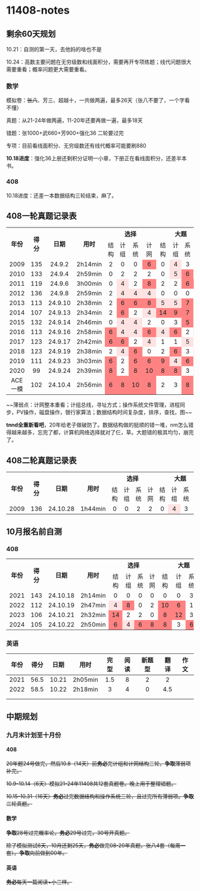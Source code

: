# 11408-notes

## 剩余60天规划

10.21：自测的第一天，去他妈的啥也不是

10.24：高数主要问题在无穷级数和线面积分，需要再开专项练题；线代问题很大需要重看；概率问题更大需要重看。

### 数学

模拟卷：~~张八~~、芳三、超越十，一共做两遍，最多26天（张八不要了，一个字看不懂）

真题：从21-24年做两遍，11-20年还要再做一遍，最多18天

错题：张1000+武660+芳900+强化36 二轮要过完

专项：目前看线面积分、无穷级数还有线代概率可能要刷880

**10.18进度**：强化36上册还剩积分证明一小章，下册正在看线面积分，还差半本书。

### 408

10.18进度：还差一本数据结构三轮结束，麻了。

## 408一轮真题记录表

<table>
    <tr align="middle">
        <th rowspan=2>年份</th>
        <th rowspan=2>得分</th>
        <th rowspan=2>日期</th>
        <th rowspan=2>用时</th>
        <th colspan=4>选择</th>
        <th colspan=4>大题</td>
    </tr>
    <tr align="middle">
        <td>结构</td>
        <td>计组</td>
        <td>系统</td>
        <td>计网</td>
        <td>结构</td>
        <td>计组</td>
        <td>系统</td>
        <td>计网</td>
    </tr>
    <tr align="middle">
        <td>2009</td>
        <td>135</td>
        <td>24.9.2</td>
        <td>2h14min</td>
        <td>2</td>
        <td>0</td>
        <td>0</td>
        <td bgcolor=#ff8282>6</td>
        <td>0</td>
        <td bgcolor=#ffe2e2>4</td>
        <td>3</td>
        <td>0</td>
    </tr>
	<tr align="middle">
        <td>2010</td>
        <td>133</td>
        <td>24.9.4</td>
        <td>2h59min</td>
        <td>0</td>
        <td>2</td>
        <td>2</td>
        <td>2</td>
        <td>0</td>
        <td bgcolor=#ffe2e2>5</td>
        <td bgcolor=#ff8282>6</td>
        <td>0</td>
    </tr>
	<tr align="middle">
        <td>2011</td>
        <td>119</td>
        <td>24.9.6</td>
        <td>3h00min</td>
        <td>0</td>
        <td bgcolor=#ffe2e2>4</td>
        <td>2</td>
        <td bgcolor=#ff8282>8</td>
        <td>2</td>
        <td>2</td>
        <td bgcolor=#ff8282>6</td>
        <td bgcolor=#ff8282>7</td>
    </tr>
	<tr align="middle">
        <td>2012</td>
        <td>136</td>
        <td>24.9.8</td>
        <td>2h59min</td>
        <td>2</td>
        <td bgcolor=#ffe2e2>4</td>
        <td bgcolor=#ffe2e2>4</td>
        <td bgcolor=#ffe2e2>4</td>
        <td>0</td>
        <td>0</td>
        <td>0</td>
        <td>0</td>
    </tr>
	<tr align="middle">
        <td>2013</td>
        <td>113</td>
        <td>24.9.10</td>
        <td>2h38min</td>
        <td>2</td>
        <td bgcolor=#ff8282>6</td>
        <td bgcolor=#ff8282>6</td>
        <td bgcolor=#ff8282>8</td>
        <td bgcolor=#ffe2e2>5</td>
        <td bgcolor=#ffe2e2>5</td>
        <td bgcolor=#ff8282>7</td>
        <td >2</td>
    </tr>
	<tr align="middle">
        <td>2014</td>
        <td>107</td>
        <td>24.9.13</td>
        <td>2h34min</td>
        <td>2</td>
        <td bgcolor=#ff8282>6</td>
        <td>2</td>
        <td bgcolor=#ffe2e2>4</td>
        <td bgcolor=#ff8282>14</td>
        <td bgcolor=#ff8282>9</td>
        <td bgcolor=#ff8282>7</td>
        <td >3</td>
    </tr>
	<tr align="middle">
        <td>2015</td>
        <td>132</td>
        <td>24.9.14</td>
        <td>2h46min</td>
        <td>0</td>
        <td bgcolor=#ffe2e2>4</td>
        <td bgcolor=#ffe2e2>4</td>
        <td >2</td>
        <td >0</td>
        <td >3</td>
        <td bgcolor=#ff8282>5</td>
        <td >1</td>
    </tr>
	<tr align="middle">
        <td>2016</td>
        <td>113</td>
        <td>24.9.16</td>
        <td>2h58min</td>
        <td bgcolor=#ff8282>6</td>
        <td bgcolor=#ffe2e2>4</td>
        <td bgcolor=#ffe2e2>4</td>
        <td bgcolor=#ff8282>6</td>
        <td bgcolor=#ffe2e2>4</td>
        <td bgcolor=#ff8282>6</td>
        <td >2</td>
        <td bgcolor=#ffe2e2>5</td>
    </tr>
	<tr align="middle">
        <td>2017</td>
        <td>123</td>
        <td>24.9.17</td>
        <td>2h42min</td>
        <td bgcolor=#ff8282>6</td>
        <td bgcolor=#ff8282>6</td>
        <td >2</td>
        <td bgcolor=#ffe2e2>4</td>
        <td >1</td>
        <td >1</td>
        <td bgcolor=#ffe2e2>5</td>
        <td >2</td>
    </tr>
	<tr align="middle">
        <td>2018</td>
        <td>123</td>
        <td>24.9.19</td>
        <td>2h38min</td>
        <td >2</td>
        <td bgcolor=#ffe2e2>4</td>
        <td bgcolor=#ff8282>6</td>
        <td >0</td>
        <td >2</td>
        <td bgcolor=#ff8282>6</td>
        <td >3</td>
        <td bgcolor=#ffe2e2>4</td>
    </tr>
	<tr align="middle">
        <td>2019</td>
        <td>111</td>
        <td>24.9.23</td>
        <td>3h03min</td>
        <td bgcolor=#ff8282>6</td>
        <td >2</td>
        <td bgcolor=#ff8282>6</td>
        <td bgcolor=#ff8282>6</td>
        <td bgcolor=#ff8282>9</td>
        <td bgcolor=#ffe2e2>4</td>
        <td bgcolor=#ff8282>6</td>
        <td >0</td>
    </tr>
	<tr align="middle">
        <td>2020</td>
        <td>99</td>
        <td>24.9.24</td>
        <td>2h39min</td>
        <td bgcolor=#ff8282>8</td>
        <td >2</td>
        <td bgcolor=#ff8282>8</td>
        <td bgcolor=#ff8282>10</td>
        <td bgcolor=#ff8282>8</td>
        <td bgcolor=#ff8282>8</td>
        <td >3</td>
        <td bgcolor=#ffe2e2>4</td>
    </tr>
	<tr align="middle">
        <td>ACE一模</td>
        <td>102</td>
        <td>24.10.4</td>
        <td>2h56min</td>
        <td bgcolor=#ff8282>6</td>
        <td bgcolor=#ff8282>8</td>
        <td bgcolor=#ff8282>10</td>
        <td bgcolor=#ff8282>8</td>
        <td >2</td>
        <td >3</td>
        <td bgcolor=#ff8282>8</td>
        <td >3</td>
    </tr>
</table>
~~薄弱点：计网整本重看；计组总线，寻址方式；操作系统文件管理，进程同步，PV操作，磁盘操作，银行家算法；数据结构时间复杂度，排序，查找，图~~

**tnnd全重新看吧**，20年给老子做破防了。数据结构做的挺顺的错一堆，nm怎么错得越来越多，忘完了都，计算机网络选择就对了仨，草。大题错的极其均匀，崩完了。

## 408二轮真题记录表

<table>
    <tr align="middle">
        <th rowspan=2>年份</th>
        <th rowspan=2>得分</th>
        <th rowspan=2>日期</th>
        <th rowspan=2>用时</th>
        <th colspan=4>选择</th>
        <th colspan=4>大题</td>
    </tr>
    <tr align="middle">
        <td>结构</td>
        <td>计组</td>
        <td>系统</td>
        <td>计网</td>
        <td>结构</td>
        <td>计组</td>
        <td>系统</td>
        <td>计网</td>
    </tr>
    <tr align="middle">
        <td>2009</td>
        <td>136</td>
        <td>24.10.28</td>
        <td>1h44min</td>
        <td>0</td>
        <td>0</td>
        <td>2</td>
        <td>2</td>
        <td>0</td>
        <td bgcolor=#ffe2e2>4</td>
        <td>3</td>
        <td>3</td>
    </tr>
</table>



## 10月报名前自测

### 408

<table>
    <tr align="middle">
        <th rowspan=2>年份</th>
        <th rowspan=2>得分</th>
        <th rowspan=2>日期</th>
        <th rowspan=2>用时</th>
        <th colspan=4>选择</th>
        <th colspan=4>大题</td>
    </tr>
    <tr align="middle">
        <td>结构</td>
        <td>计组</td>
        <td>系统</td>
        <td>计网</td>
        <td>结构</td>
        <td>计组</td>
        <td>系统</td>
        <td>计网</td>
    </tr>
    <tr align="middle">
        <td>2021</td>
        <td>143</td>
        <td>24.10.18</td>
        <td>2h14min</td>
        <td>0</td>
        <td>0</td>
        <td>0</td>
        <td>0</td>
        <td>0</td>
        <td>0</td>
        <td>3</td>
        <td bgcolor=#ffe2e2>4</td>
    </tr>
	<tr align="middle">
        <td>2022</td>
        <td>112</td>
        <td>24.10.19</td>
        <td>2h47min</td>
        <td bgcolor=#ffe2e2>4</td>
        <td bgcolor=#ff8282>8</td>
        <td>0</td>
        <td>2</td>
        <td bgcolor=#ff8282>10</td>
        <td bgcolor=#ff8282>6</td>
        <td>1</td>
        <td bgcolor=#ffe2e2>5</td>
    </tr>
	<tr align="middle">
        <td>2023</td>
        <td>106</td>
        <td>24.10.21</td>
        <td>2h32min</td>
        <td bgcolor=#ff8282>14</td>
        <td>2</td>
        <td>2</td>
        <td>0</td>
        <td bgcolor=#ff8282>8</td>
        <td bgcolor=#ff8282>12</td>
        <td>3</td>
        <td>3</td>
    </tr>
	<tr align="middle">
        <td>2024</td>
        <td>105</td>
        <td>24.10.22</td>
        <td>2h50min</td>
        <td bgcolor=#ff8282>6</td>
        <td bgcolor=#ffe2e2>4</td>
        <td bgcolor=#ff8282>6</td>
        <td bgcolor=#ff8282>8</td>
        <td bgcolor=#ff8282>8</td>
        <td>3</td>
        <td bgcolor=#ff8282>6</td>
        <td bgcolor=#ffe2e2>4</td>
    </tr>
</table>


### 英语

| 年份 | 得分 | 日期  |  用时   | 完型 | 阅读 | 新题型 | 翻译 | 作文 |
| :--: | :--: | :---: | :-----: | :--: | :--: | :----: | :--: | :--: |
| 2021 | 56.5 | 10.21 | 2h05min | 1.5  |  8   |   2    |  2   |      |
| 2022 | 58.5 | 10.22 | 2h18min |  3   |  4   |   0    | 4.5  |      |
|      |      |       |         |      |      |        |      |      |
|      |      |       |         |      |      |        |      |      |



## 中期规划

### 九月末计划至十月份

#### 408

~~20年题24号做完，然后10.8（14天）前**务必**完计组和计网结构三轮，**争取**薄弱项补完。~~

~~10.9-10.14（6天）模拟21-24年11408共12套真题卷。晚上用于整理错题。~~

~~10.15-10.31（16天）**务必**过完数据结构和操作系统三轮，且过完所有薄弱项。**争取**二轮真题。~~

#### 数学

~~**争取**28号过完概率论，**务必**29号过完，30号开真题。~~

~~除了模拟测试6天，10月还剩25天，**务必**做完08-20年真题，张八4套（每周一套）。**争取**向前做到00年。~~

#### 英语

~~**务必**每天一篇阅读+小三样。~~
